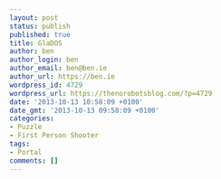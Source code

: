 ```yaml
---
layout: post
status: publish
published: true
title: GlaDOS
author: ben
author_login: ben
author_email: ben@ben.ie
author_url: https://ben.ie
wordpress_id: 4729
wordpress_url: https://thenorobotsblog.com/?p=4729
date: '2013-10-13 10:58:09 +0100'
date_gmt: '2013-10-13 09:58:09 +0100'
categories:
- Puzzle
- First Person Shooter
tags:
- Portal
comments: []
---
```


